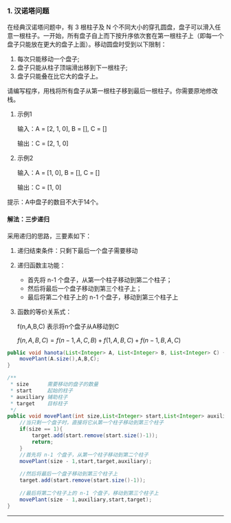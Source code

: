 ### 1. 汉诺塔问题

在经典汉诺塔问题中，有 3 根柱子及 N 个不同大小的穿孔圆盘，盘子可以滑入任意一根柱子。一开始，所有盘子自上而下按升序依次套在第一根柱子上（即每一个盘子只能放在更大的盘子上面）。移动圆盘时受到以下限制：

1. 每次只能移动一个盘子;
2. 盘子只能从柱子顶端滑出移到下一根柱子;
3. 盘子只能叠在比它大的盘子上。

请编写程序，用栈将所有盘子从第一根柱子移到最后一根柱子。你需要原地修改栈。

1. 示例1

   输入：A = [2, 1, 0], B = [], C = []

   输出：C = [2, 1, 0]

2. 示例2

   输入：A = [1, 0], B = [], C = []

   输出：C = [1, 0]

提示：A中盘子的数目不大于14个。



#### 解法：三步递归

采用递归的思路，三要素如下：

1. 递归结束条件：只剩下最后一个盘子需要移动

2. 递归函数主功能：

   - 首先将 n-1 个盘子，从第一个柱子移动到第二个柱子；
   - 然后将最后一个盘子移动到第三个柱子上；
   - 最后将第二个柱子上的 n-1 个盘子，移动到第三个柱子上

3. 函数的等价关系式：

   f(n,A,B,C) 表示将n个盘子从A移动到C

   $f(n,A,B,C) = f(n-1,A,C,B) + f(1,A,B,C) + f(n-1,B,A,C)$

```java
public void hanota(List<Integer> A, List<Integer> B, List<Integer> C) {
    movePlant(A.size(),A,B,C);
}

/**
 * size      需要移动的盘子的数量
 * start     起始的柱子
 * auxiliary 辅助柱子
 * target    目标柱子
 */
public void movePlant(int size,List<Integer> start,List<Integer> auxiliary,List<Integer> target){
    //当只剩一个盘子时，直接将它从第一个柱子移动到第三个柱子
    if(size == 1){
        target.add(start.remove(start.size()-1));
        return;
    }
    //首先将 n-1 个盘子，从第一个柱子移动到第二个柱子
    movePlant(size - 1,start,target,auxiliary);
    
    //然后将最后一个盘子移动到第三个柱子上
    target.add(start.remove(start.size()-1));
    
    //最后将第二个柱子上的 n-1 个盘子，移动到第三个柱子上
    movePlant(size - 1,auxiliary,start,target);
}

```

---